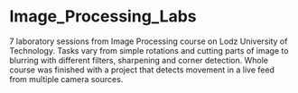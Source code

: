 # Image_Processing_Labs
7 laboratory sessions from Image Processing course on Lodz University of Technology.
Tasks vary from simple rotations and cutting parts of image to blurring with different filters, sharpening and corner detection. Whole course was finished with a project that detects movement in a live feed from multiple camera sources.

